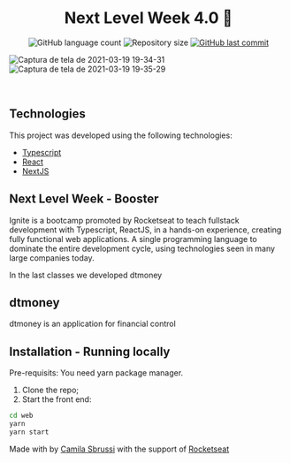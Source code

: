 <h1 align="center">
   Next Level Week 4.0 🚀
</h1>
<p align="center">
  <img alt="GitHub language count" src="https://img.shields.io/github/languages/count/camisbrussi/moveit-NLW4">

  <img alt="Repository size" src="https://img.shields.io/github/repo-size/camisbrussi/moveit-NLW4">

  <a href="https://github.com/camisbrussi/moveit-NLW4/commits/master">
    <img alt="GitHub last commit" src="https://img.shields.io/github/last-commit/camisbrussi/moveit-NLW4">
  </a>

</p>

![Captura de tela de 2021-03-19 19-34-31](https://user-images.githubusercontent.com/40186019/111849022-66e66780-88eb-11eb-95ef-e333247400c7.png)
![Captura de tela de 2021-03-19 19-35-29](https://user-images.githubusercontent.com/40186019/111849617-c729d900-88ec-11eb-9610-c2b5f23a67f8.png)



<br>

## Technologies

This project was developed using the following technologies:

- [Typescript](https://www.typescriptlang.org/)
- [React](https://reactjs.org)
- [NextJS](https://nextjs.org/)

## Next Level Week - Booster

Ignite is a bootcamp promoted by Rocketseat to teach fullstack development with Typescript, ReactJS, in a hands-on experience, creating fully functional web applications. A single programming language to dominate the entire development cycle, using technologies seen in many large companies today.

In the last classes we developed dtmoney

## dtmoney


dtmoney is an application for financial control


## Installation - Running locally

Pre-requisits:
You need yarn package manager.

1. Clone the repo;
2. Start the front end:
  ```bash
  cd web
  yarn
  yarn start
  ``` 

Made with by [Camila Sbrussi](https://www.linkedin.com/in/camila-sbrussi-a7b48516a/) with the support of [Rocketseat](rocketseat.com.br)

